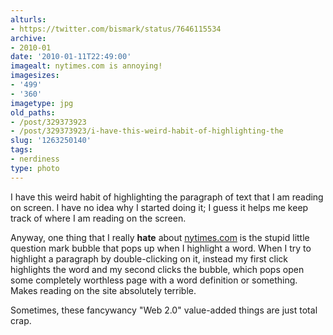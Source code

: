 ```yaml
---
alturls:
- https://twitter.com/bismark/status/7646115534
archive:
- 2010-01
date: '2010-01-11T22:49:00'
imagealt: nytimes.com is annoying!
imagesizes:
- '499'
- '360'
imagetype: jpg
old_paths:
- /post/329373923
- /post/329373923/i-have-this-weird-habit-of-highlighting-the
slug: '1263250140'
tags:
- nerdiness
type: photo
---
```


I have this weird habit of highlighting the paragraph of text that I am
reading on screen.  I have no idea why I started doing it; I guess it
helps me keep track of where I am reading on the screen.

Anyway, one thing that I really **hate** about [nytimes.com][1] is the
stupid little question mark bubble that pops up when I highlight a word.
When I try to highlight a paragraph by double-clicking on it, instead my
first click highlights the word and my second clicks the bubble, which
pops open some completely worthless page with a word definition or
something.  Makes reading on the site absolutely terrible.

Sometimes, these fancywancy "Web 2.0" value-added things are just total
crap.

[1]: http://www.nytimes.com/
